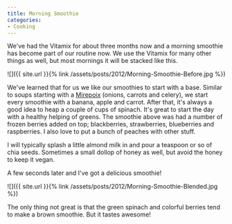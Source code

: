 ```yaml
---
title: Morning Smoothie
categories:
- Cooking
---
```


We've had the Vitamix for about three months now and a morning smoothie has become part of our routine now. We use the Vitamix for many other things as well, but most mornings it will be stacked like this.

![]({{ site.url }}{% link /assets/posts/2012/Morning-Smoothie-Before.jpg %})

<!-- more -->

We've learned that for us we like our smoothies to start with a base. Similar to soups starting with a [Mirepoix](http://en.wikipedia.org/wiki/Mirepoix_(cuisine)) (onions, carrots and celery), we start every smoothie with a banana, apple and carrot. After that, it's always a good idea to heap a couple of cups of spinach. It's great to start the day with a healthy helping of greens. The smoothie above was had a number of frozen berries added on top; blackberries, strawberries, blueberries and raspberries. I also love to put a bunch of peaches with other stuff.

I will typically splash a little almond milk in and pour a teaspoon or so of chia seeds. Sometimes a small dollop of honey as well, but avoid the honey to keep it vegan.

A few seconds later and I've got a delicious smoothie!

![]({{ site.url }}{% link /assets/posts/2012/Morning-Smoothie-Blended.jpg %})

The only thing not great is that the green spinach and colorful berries tend to make a brown smoothie. But it tastes awesome!
